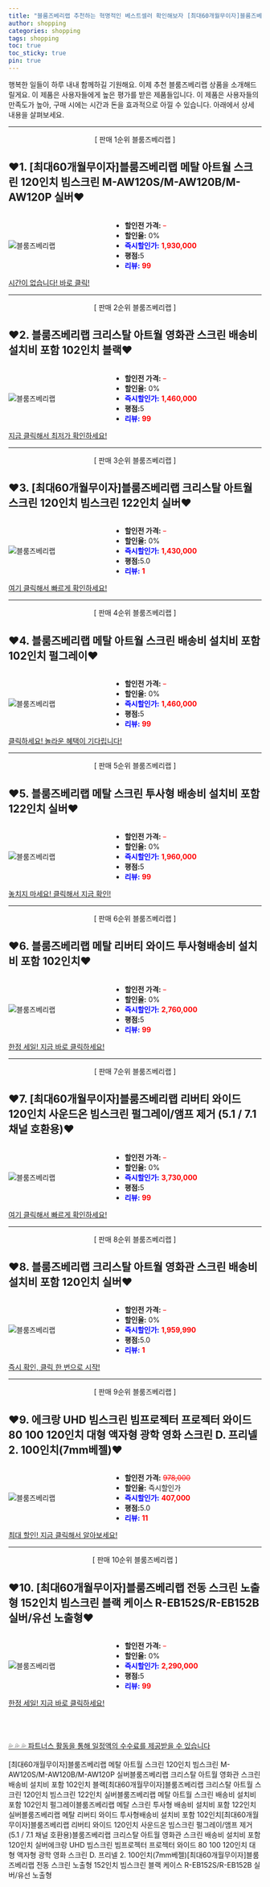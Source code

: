 ```yaml
---
title: "블룸즈베리랩 추천하는 혁명적인 베스트셀러 확인해보자 [최대60개월무이자]블룸즈베리랩 메탈 아트월 스크린 120인치"
author: shopping
categories: shopping
tags: shopping
toc: true
toc_sticky: true
pin: true
---
```

행복한 일들이 하루 내내 함께하길 기원해요. 이제 추천 블룸즈베리랩 상품을 소개해드릴게요. 이 제품은 사용자들에게 높은 평가를 받은 제품들입니다. 이 제품은 사용자들의 만족도가 높아, 구매 시에는 시간과 돈을 효과적으로 아낄 수 있습니다. 아래에서 상세 내용을 살펴보세요.

---
<p class="toplist" style="margin: 0 auto; display: block; width: fit-content;">[ 판매 1순위 블룸즈베리랩 ]</p>

<h2><strong>❤️1. [최대60개월무이자]블룸즈베리랩 메탈 아트월 스크린 120인치 빔스크린 M-AW120S/M-AW120B/M-AW120P 실버❤️</strong></h2>

<div style="display: flex; align-items: center;">
    <div style="flex: 0.4;">
        <img src="https://thumbnail6.coupangcdn.com/thumbnails/remote/230x230ex/image/vendor_inventory/047d/0b5e7ab3df9e8ec5fef21b1f2ce8494ff6ed1606676dd4c32fc4abede1d6.jpg" alt="블룸즈베리랩" style="max-width: 100%;">
    </div>
    <div style="flex: 0.6; margin-left: 10px;">
        <ul>
            <li><strong>할인전 가격:</strong> <del style="color: red;">-</del></li>
            <li><strong>할인율:</strong> 0%</li>
            <li><span style='color:blue'><strong>즉시할인가:</strong></span> <span style='color:red'><strong>1,930,000</strong></span></li>
            <li><strong>평점:</strong>5</li>
            <li><span style='color:blue'><strong>리뷰:</strong></span> <span style='color:red'><strong>99</strong></span></li>
        </ul>
    </div>
</div>
<div class="center">
    <a href="https://William4Davisa.github.io?lptag=AF9450613&subid=githubio&pageKey=8145236450&traceid=V0-153&itemId=23156609418&vendorItemId=90189417198" class="myButton">
        시간이 없습니다! 바로 클릭!
    </a>
</div>


---
<p class="toplist" style="margin: 0 auto; display: block; width: fit-content;">[ 판매 2순위 블룸즈베리랩 ]</p>

<h2><strong>❤️2. 블룸즈베리랩 크리스탈 아트월 영화관 스크린 배송비 설치비 포함 102인치 블랙❤️</strong></h2>

<div style="display: flex; align-items: center;">
    <div style="flex: 0.4;">
        <img src="https://thumbnail10.coupangcdn.com/thumbnails/remote/230x230ex/image/vendor_inventory/76af/55c5624c33e1770dab6426187f1c727d91bfdd60f2444e0dc102d3b8f2af.jpg" alt="블룸즈베리랩" style="max-width: 100%;">
    </div>
    <div style="flex: 0.6; margin-left: 10px;">
        <ul>
            <li><strong>할인전 가격:</strong> <del style="color: red;">-</del></li>
            <li><strong>할인율:</strong> 0%</li>
            <li><span style='color:blue'><strong>즉시할인가:</strong></span> <span style='color:red'><strong>1,460,000</strong></span></li>
            <li><strong>평점:</strong>5</li>
            <li><span style='color:blue'><strong>리뷰:</strong></span> <span style='color:red'><strong>99</strong></span></li>
        </ul>
    </div>
</div>
<div class="center">
    <a href="https://William4Davisa.github.io?lptag=AF9450613&subid=githubio&pageKey=6495401488&traceid=V0-153&itemId=14278401536&vendorItemId=83700743105" class="myButton">
        지금 클릭해서 최저가 확인하세요!
    </a>
</div>


---
<p class="toplist" style="margin: 0 auto; display: block; width: fit-content;">[ 판매 3순위 블룸즈베리랩 ]</p>

<h2><strong>❤️3. [최대60개월무이자]블룸즈베리랩 크리스탈 아트월 스크린 120인치 빔스크린 122인치 실버❤️</strong></h2>

<div style="display: flex; align-items: center;">
    <div style="flex: 0.4;">
        <img src="https://thumbnail9.coupangcdn.com/thumbnails/remote/230x230ex/image/vendor_inventory/2c77/d6d63953b6202aee870ab16b8cebca98b584e3ac32b93ec1fe24f179b082.jpg" alt="블룸즈베리랩" style="max-width: 100%;">
    </div>
    <div style="flex: 0.6; margin-left: 10px;">
        <ul>
            <li><strong>할인전 가격:</strong> <del style="color: red;">-</del></li>
            <li><strong>할인율:</strong> 0%</li>
            <li><span style='color:blue'><strong>즉시할인가:</strong></span> <span style='color:red'><strong>1,430,000</strong></span></li>
            <li><strong>평점:</strong>5.0</li>
            <li><span style='color:blue'><strong>리뷰:</strong></span> <span style='color:red'><strong>1</strong></span></li>
        </ul>
    </div>
</div>
<div class="center">
    <a href="https://William4Davisa.github.io?lptag=AF9450613&subid=githubio&pageKey=8099056382&traceid=V0-153&itemId=22901488958&vendorItemId=90189416802" class="myButton">
        여기 클릭해서 빠르게 확인하세요!
    </a>
</div>


---
<p class="toplist" style="margin: 0 auto; display: block; width: fit-content;">[ 판매 4순위 블룸즈베리랩 ]</p>

<h2><strong>❤️4. 블룸즈베리랩 메탈 아트월 스크린 배송비 설치비 포함 102인치 펄그레이❤️</strong></h2>

<div style="display: flex; align-items: center;">
    <div style="flex: 0.4;">
        <img src="https://thumbnail10.coupangcdn.com/thumbnails/remote/230x230ex/image/vendor_inventory/5174/26d04c09e67adc725e980aaa27b95098cd3b6797724a65b846d8b9ab8ccd.jpg" alt="블룸즈베리랩" style="max-width: 100%;">
    </div>
    <div style="flex: 0.6; margin-left: 10px;">
        <ul>
            <li><strong>할인전 가격:</strong> <del style="color: red;">-</del></li>
            <li><strong>할인율:</strong> 0%</li>
            <li><span style='color:blue'><strong>즉시할인가:</strong></span> <span style='color:red'><strong>1,460,000</strong></span></li>
            <li><strong>평점:</strong>5</li>
            <li><span style='color:blue'><strong>리뷰:</strong></span> <span style='color:red'><strong>99</strong></span></li>
        </ul>
    </div>
</div>
<div class="center">
    <a href="https://William4Davisa.github.io?lptag=AF9450613&subid=githubio&pageKey=6495397542&traceid=V0-153&itemId=14278385663&vendorItemId=83700846297" class="myButton">
        클릭하세요! 놀라운 혜택이 기다립니다!
    </a>
</div>


---
<p class="toplist" style="margin: 0 auto; display: block; width: fit-content;">[ 판매 5순위 블룸즈베리랩 ]</p>

<h2><strong>❤️5. 블룸즈베리랩 메탈 스크린 투사형 배송비 설치비 포함 122인치 실버❤️</strong></h2>

<div style="display: flex; align-items: center;">
    <div style="flex: 0.4;">
        <img src="https://thumbnail10.coupangcdn.com/thumbnails/remote/230x230ex/image/vendor_inventory/5174/26d04c09e67adc725e980aaa27b95098cd3b6797724a65b846d8b9ab8ccd.jpg" alt="블룸즈베리랩" style="max-width: 100%;">
    </div>
    <div style="flex: 0.6; margin-left: 10px;">
        <ul>
            <li><strong>할인전 가격:</strong> <del style="color: red;">-</del></li>
            <li><strong>할인율:</strong> 0%</li>
            <li><span style='color:blue'><strong>즉시할인가:</strong></span> <span style='color:red'><strong>1,960,000</strong></span></li>
            <li><strong>평점:</strong>5</li>
            <li><span style='color:blue'><strong>리뷰:</strong></span> <span style='color:red'><strong>99</strong></span></li>
        </ul>
    </div>
</div>
<div class="center">
    <a href="https://William4Davisa.github.io?lptag=AF9450613&subid=githubio&pageKey=8099250314&traceid=V0-153&itemId=22902246836&vendorItemId=83700846288" class="myButton">
        놓치지 마세요! 클릭해서 지금 확인!
    </a>
</div>


---
<p class="toplist" style="margin: 0 auto; display: block; width: fit-content;">[ 판매 6순위 블룸즈베리랩 ]</p>

<h2><strong>❤️6. 블룸즈베리랩 메탈 리버티 와이드 투사형배송비 설치비 포함 102인치❤️</strong></h2>

<div style="display: flex; align-items: center;">
    <div style="flex: 0.4;">
        <img src="https://thumbnail9.coupangcdn.com/thumbnails/remote/230x230ex/image/vendor_inventory/5899/a56f939d04d8affdfa0e5511e4bd01ba04779e244969ed9c5c42037ae192.jpeg" alt="블룸즈베리랩" style="max-width: 100%;">
    </div>
    <div style="flex: 0.6; margin-left: 10px;">
        <ul>
            <li><strong>할인전 가격:</strong> <del style="color: red;">-</del></li>
            <li><strong>할인율:</strong> 0%</li>
            <li><span style='color:blue'><strong>즉시할인가:</strong></span> <span style='color:red'><strong>2,760,000</strong></span></li>
            <li><strong>평점:</strong>5</li>
            <li><span style='color:blue'><strong>리뷰:</strong></span> <span style='color:red'><strong>99</strong></span></li>
        </ul>
    </div>
</div>
<div class="center">
    <a href="https://William4Davisa.github.io?lptag=AF9450613&subid=githubio&pageKey=7894538640&traceid=V0-153&itemId=21621934669&vendorItemId=90728033576" class="myButton">
        한정 세일! 지금 바로 클릭하세요!
    </a>
</div>


---
<p class="toplist" style="margin: 0 auto; display: block; width: fit-content;">[ 판매 7순위 블룸즈베리랩 ]</p>

<h2><strong>❤️7. [최대60개월무이자]블룸즈베리랩 리버티 와이드 120인치 사운드온 빔스크린 펄그레이/앰프 제거 (5.1 / 7.1 채널 호환용)❤️</strong></h2>

<div style="display: flex; align-items: center;">
    <div style="flex: 0.4;">
        <img src="https://thumbnail9.coupangcdn.com/thumbnails/remote/230x230ex/image/vendor_inventory/1fe2/470e1729fc15afe01b3f18b5767fa7873ce4aa596fc09b008a07a09d2a3c.jpg" alt="블룸즈베리랩" style="max-width: 100%;">
    </div>
    <div style="flex: 0.6; margin-left: 10px;">
        <ul>
            <li><strong>할인전 가격:</strong> <del style="color: red;">-</del></li>
            <li><strong>할인율:</strong> 0%</li>
            <li><span style='color:blue'><strong>즉시할인가:</strong></span> <span style='color:red'><strong>3,730,000</strong></span></li>
            <li><strong>평점:</strong>5</li>
            <li><span style='color:blue'><strong>리뷰:</strong></span> <span style='color:red'><strong>99</strong></span></li>
        </ul>
    </div>
</div>
<div class="center">
    <a href="https://William4Davisa.github.io?lptag=AF9450613&subid=githubio&pageKey=8145235798&traceid=V0-153&itemId=23156607245&vendorItemId=90189414731" class="myButton">
        여기 클릭해서 빠르게 확인하세요!
    </a>
</div>


---
<p class="toplist" style="margin: 0 auto; display: block; width: fit-content;">[ 판매 8순위 블룸즈베리랩 ]</p>

<h2><strong>❤️8. 블룸즈베리랩 크리스탈 아트월 영화관 스크린 배송비 설치비 포함 120인치 실버❤️</strong></h2>

<div style="display: flex; align-items: center;">
    <div style="flex: 0.4;">
        <img src="https://thumbnail7.coupangcdn.com/thumbnails/remote/230x230ex/image/vendor_inventory/5ed8/d6ece65e3dd9d276a434e6e8fc222df443b8b1d31c7566465e8efdab4558.jpg" alt="블룸즈베리랩" style="max-width: 100%;">
    </div>
    <div style="flex: 0.6; margin-left: 10px;">
        <ul>
            <li><strong>할인전 가격:</strong> <del style="color: red;">-</del></li>
            <li><strong>할인율:</strong> 0%</li>
            <li><span style='color:blue'><strong>즉시할인가:</strong></span> <span style='color:red'><strong>1,959,990</strong></span></li>
            <li><strong>평점:</strong>5.0</li>
            <li><span style='color:blue'><strong>리뷰:</strong></span> <span style='color:red'><strong>1</strong></span></li>
        </ul>
    </div>
</div>
<div class="center">
    <a href="https://William4Davisa.github.io?lptag=AF9450613&subid=githubio&pageKey=8232011940&traceid=V0-153&itemId=23693679171&vendorItemId=90718806557" class="myButton">
        즉시 확인, 클릭 한 번으로 시작!
    </a>
</div>


---
<p class="toplist" style="margin: 0 auto; display: block; width: fit-content;">[ 판매 9순위 블룸즈베리랩 ]</p>

<h2><strong>❤️9. 에크랑 UHD 빔스크린 빔프로젝터 프로젝터 와이드 80 100 120인치 대형 액자형 광학 영화 스크린 D. 프리넬 2. 100인치(7mm베젤)❤️</strong></h2>

<div style="display: flex; align-items: center;">
    <div style="flex: 0.4;">
        <img src="https://thumbnail10.coupangcdn.com/thumbnails/remote/230x230ex/image/vendor_inventory/ca37/22b411c631659c0e91d9d4e6514159240787f9315c2bd2b26b0da2284137.jpg" alt="블룸즈베리랩" style="max-width: 100%;">
    </div>
    <div style="flex: 0.6; margin-left: 10px;">
        <ul>
            <li><strong>할인전 가격:</strong> <del style="color: red;">978,000</del></li>
            <li><strong>할인율:</strong> 즉시할인가</li>
            <li><span style='color:blue'><strong>즉시할인가:</strong></span> <span style='color:red'><strong>407,000</strong></span></li>
            <li><strong>평점:</strong>5.0</li>
            <li><span style='color:blue'><strong>리뷰:</strong></span> <span style='color:red'><strong>11</strong></span></li>
        </ul>
    </div>
</div>
<div class="center">
    <a href="https://William4Davisa.github.io?lptag=AF9450613&subid=githubio&pageKey=8148975950&traceid=V0-153&itemId=23182240129&vendorItemId=90219098416" class="myButton">
        최대 할인! 지금 클릭해서 알아보세요!
    </a>
</div>


---
<p class="toplist" style="margin: 0 auto; display: block; width: fit-content;">[ 판매 10순위 블룸즈베리랩 ]</p>

<h2><strong>❤️10. [최대60개월무이자]블룸즈베리랩 전동 스크린 노출형 152인치 빔스크린 블랙 케이스 R-EB152S/R-EB152B 실버/유선 노출형❤️</strong></h2>

<div style="display: flex; align-items: center;">
    <div style="flex: 0.4;">
        <img src="https://thumbnail7.coupangcdn.com/thumbnails/remote/230x230ex/image/vendor_inventory/6b04/8ac49f2c71a894474094e0e230405f451195f3838db00319c9f45cf67571.jpg" alt="블룸즈베리랩" style="max-width: 100%;">
    </div>
    <div style="flex: 0.6; margin-left: 10px;">
        <ul>
            <li><strong>할인전 가격:</strong> <del style="color: red;">-</del></li>
            <li><strong>할인율:</strong> 0%</li>
            <li><span style='color:blue'><strong>즉시할인가:</strong></span> <span style='color:red'><strong>2,290,000</strong></span></li>
            <li><strong>평점:</strong>5</li>
            <li><span style='color:blue'><strong>리뷰:</strong></span> <span style='color:red'><strong>99</strong></span></li>
        </ul>
    </div>
</div>
<div class="center">
    <a href="https://William4Davisa.github.io?lptag=AF9450613&subid=githubio&pageKey=8145235689&traceid=V0-153&itemId=23156606950&vendorItemId=90189414510" class="myButton">
        한정 세일! 지금 바로 클릭하세요!
    </a>
</div>

<br><br><br>[💦 💦 💦 파트너스 활동을 통해 일정액의 수수료를 제공받을 수 있습니다](https://link.coupang.com/a/bcpT2c)<br><br>[최대60개월무이자]블룸즈베리랩 메탈 아트월 스크린 120인치 빔스크린 M-AW120S/M-AW120B/M-AW120P 실버블룸즈베리랩 크리스탈 아트월 영화관 스크린 배송비 설치비 포함 102인치 블랙[최대60개월무이자]블룸즈베리랩 크리스탈 아트월 스크린 120인치 빔스크린 122인치 실버블룸즈베리랩 메탈 아트월 스크린 배송비 설치비 포함 102인치 펄그레이블룸즈베리랩 메탈 스크린 투사형 배송비 설치비 포함 122인치 실버블룸즈베리랩 메탈 리버티 와이드 투사형배송비 설치비 포함 102인치[최대60개월무이자]블룸즈베리랩 리버티 와이드 120인치 사운드온 빔스크린 펄그레이/앰프 제거 (5.1 / 7.1 채널 호환용)블룸즈베리랩 크리스탈 아트월 영화관 스크린 배송비 설치비 포함 120인치 실버에크랑 UHD 빔스크린 빔프로젝터 프로젝터 와이드 80 100 120인치 대형 액자형 광학 영화 스크린 D. 프리넬 2. 100인치(7mm베젤)[최대60개월무이자]블룸즈베리랩 전동 스크린 노출형 152인치 빔스크린 블랙 케이스 R-EB152S/R-EB152B 실버/유선 노출형